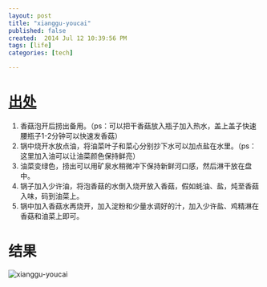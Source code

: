```yaml
---
layout: post
title: "xianggu-youcai"
published: false
created:  2014 Jul 12 10:39:56 PM
tags: [life]
categories: [tech]

---
```


# [出处](http://www.xinshipu.com/%E9%A6%99%E8%8F%87%E6%B2%B9%E8%8F%9C-2502.htm)

1. 香菇泡开后捞出备用。（ps：可以把干香菇放入瓶子加入热水，盖上盖子快速腰瓶子1-2分钟可以快速发香菇）
2. 锅中烧开水放点油，将油菜叶子和菜心分别抄下水可以加点盐在水里。（ps：这里加入油可以让油菜颜色保持鲜亮）
3. 油菜变绿色，捞出可以用矿泉水稍微冲下保持新鲜河口感，然后淋干放在盘中。
4. 锅子加入少许油，将泡香菇的水倒入烧开放入香菇，假如蚝油、盐，炖至香菇入味，码到油菜上。
5. 锅中加入香菇水再烧开，加入淀粉和少量水调好的汁，加入少许盐、鸡精淋在香菇和油菜上即可。


# 结果

![xianggu-youcai](/images/xianggu-youcai.JPG "xianggu-youcai")
